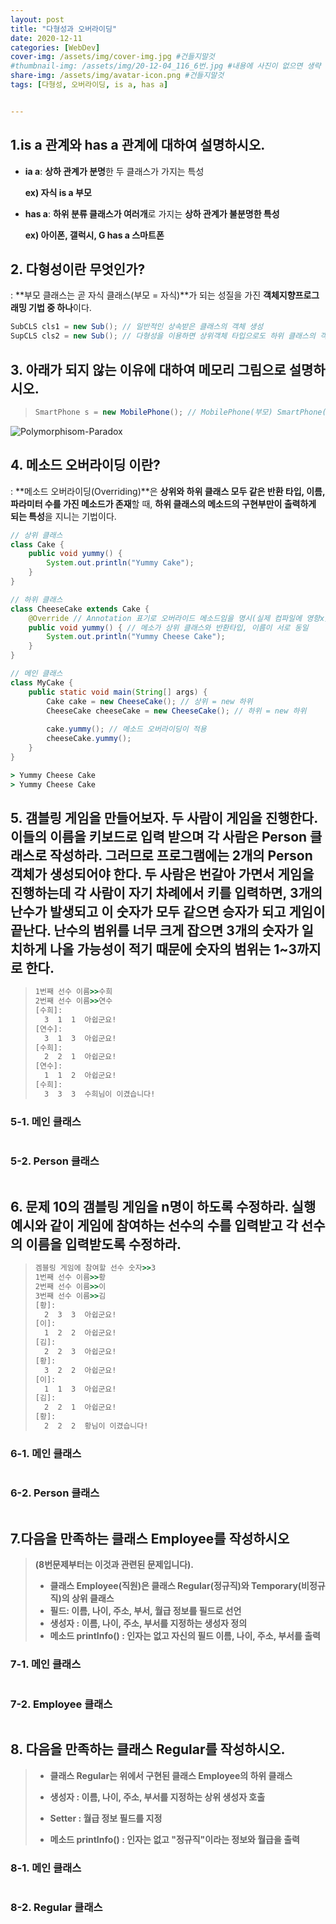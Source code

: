 ```yaml
---
layout: post
title: "다형성과 오버라이딩"
date: 2020-12-11
categories: [WebDev]
cover-img: /assets/img/cover-img.jpg #건들지말것
#thumbnail-img: /assets/img/20-12-04_116_6번.jpg #내용에 사진이 없으면 생략
share-img: /assets/img/avatar-icon.png #건들지말것
tags: [다형성, 오버라이딩, is a, has a]


---
```


## 1.is a 관계와 has a 관계에 대하여 설명하시오.

- **ia a**: **상하 관계가 분명**한 두 클래스가 가지는 특성

  **ex) 자식 is a 부모**

- **has a**: **하위 분류 클래스가 여러개**로 가지는 **상하 관계가 불분명한 특성**

  **ex) 아이폰, 갤럭시, G has a 스마트폰**

## 2. 다형성이란 무엇인가?

: **부모 클래스는 곧 자식 클래스(부모 = 자식)**가 되는 성질을 가진 **객체지향프로그래밍 기법 중 하나**이다.

```java
SubCLS cls1 = new Sub(); // 일반적인 상속받은 클래스의 객체 생성
SupCLS cls2 = new Sub(); // 다형성을 이용하면 상위객체 타입으로도 하위 클래스의 객체가 생성가능하다.
```

## 3. 아래가 되지 않는 이유에 대하여 메모리 그림으로 설명하시오.

> ```java
> SmartPhone s = new MobilePhone(); // MobilePhone(부모) SmartPhone(자식)
> ```

![Polymorphisom-Paradox](/assets/img/20-12-11_116_3번.jpg)

## 4. 메소드 오버라이딩 이란?

: **메소드 오버라이딩(Overriding)**은 **상위와 하위 클래스 모두 같은 반환 타입, 이름, 파라미터 수를 가진 메소드가 존재**할 때, **하위 클래스의 메소드의 구현부만이 출력하게 되는 특성**을 지니는 기법이다. 

```java
// 상위 클래스
class Cake {
    public void yummy() {
        System.out.println("Yummy Cake");
    }
}

// 하위 클래스
class CheeseCake extends Cake {
    @Override // Annotation 표기로 오버라이드 메소드임을 명시(실제 컴파일에 영향x)
    public void yummy() { // 메소가 상위 클래스와 반환타입, 이름이 서로 동일
        System.out.println("Yummy Cheese Cake");
    }
}

// 메인 클래스
class MyCake {
    public static void main(String[] args) {
        Cake cake = new CheeseCake(); // 상위 = new 하위
        CheeseCake cheeseCake = new CheeseCake(); // 하위 = new 하위
        
        cake.yummy(); // 메소드 오버라이딩이 적용
        cheeseCake.yummy();
    }
}
```

```cmd
> Yummy Cheese Cake
> Yummy Cheese Cake
```

## 5. 갬블링 게임을 만들어보자. 두 사람이 게임을 진행한다. 이들의 이름을 키보드로 입력 받으며 각 사람은 Person 클래스로 작성하라. 그러므로 프로그램에는 2개의 Person 객체가 생성되어야 한다. 두 사람은 번갈아 가면서 게임을 진행하는데 각 사람이 자기 차례에서 <Enter> 키를 입력하면, 3개의 난수가 발생되고 이 숫자가 모두 같으면 승자가 되고 게임이 끝난다. 난수의 범위를 너무 크게 잡으면 3개의 숫자가 일치하게 나올 가능성이 적기 때문에 숫자의 범위는 1~3까지로 한다.

> ```cmd
> 1번째 선수 이름>>수희
> 2번째 선수 이름>>연수
> [수희]:
> 	3  1  1  아쉽군요!
> [연수]:
> 	3  1  3  아쉽군요!
> [수희]:
> 	2  2  1  아쉽군요!
> [연수]:
> 	1  1  2  아쉽군요!
> [수희]:
> 	3  3  3  수희님이 이겼습니다!
> ```

### 5-1. 메인 클래스 ###

```java

```

### 5-2. Person 클래스 ###

```java

```

## 6. 문제 10의 갬블링 게임을 n명이 하도록 수정하라. 실행 예시와 같이 게임에 참여하는 선수의 수를 입력받고 각 선수의 이름을 입력받도록 수정하라.

> ```cmd
> 겜블링 게임에 참여할 선수 숫자>>3
> 1번째 선수 이름>>황
> 2번째 선수 이름>>이
> 3번째 선수 이름>>김
> [황]:
> 	2  3  3  아쉽군요!
> [이]:
> 	1  2  2  아쉽군요!
> [김]:
> 	2  2  3  아쉽군요!
> [황]:
> 	3  2  2  아쉽군요!
> [이]:
> 	1  1  3  아쉽군요!
> [김]:
> 	2  2  1  아쉽군요!
> [황]:
> 	2  2  2  황님이 이겼습니다!
> ```

### 6-1. 메인 클래스 

```java

```

### 6-2. Person 클래스 ###

```java

```

## 7.다음을 만족하는 클래스 Employee를 작성하시오 ##

> **(8번문제부터는 이것과 관련된 문제입니다).**
>
> - **클래스 Employee(직원)은 클래스 Regular(정규직)와 Temporary(비정규직)의 상위 클래스**
> - **필드: 이름, 나이, 주소, 부서, 월급 정보를 필드로 선언**
> - **생성자 : 이름, 나이, 주소, 부서를 지정하는 생성자 정의**
> - **메소드 printInfo() : 인자는 없고 자신의 필드 이름, 나이, 주소, 부서를 출력**
>

### 7-1. 메인 클래스 ###

```java

```

### 7-2. Employee 클래스

```java

```

## 8. 다음을 만족하는 클래스 Regular를 작성하시오. ##

> - **클래스 Regular는 위에서 구현된 클래스 Employee의 하위 클래스**
>
> - **생성자 : 이름, 나이, 주소, 부서를 지정하는 상위 생성자 호출**
>
> - **Setter : 월급 정보 필드를 지정**
>
> - **메소드 printInfo() : 인자는 없고 "정규직"이라는 정보와 월급을 출력**

### 8-1. 메인 클래스 ###

```java

```

### 8-2. Regular 클래스 ###

```java

```

